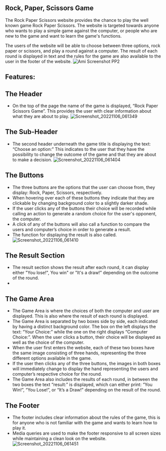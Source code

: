 ## Rock, Paper, Scissors Game

The Rock Paper Scissors website provides the chance to play the well known game Rock Paper Scissors. The website is targeted towards anyone who wants to play a simple game against the computer, or people who are new to the game and want to learn the game's functions. 

The users of the website will be able to choose between three options, rock paper or scissors, and play a round against a computer. The result of each round is displayed in text and the rules for the game are also available to the user in the footer of the website.
![Ami Screenshot PP2](https://user-images.githubusercontent.com/114813115/200184449-af7e101b-c2e6-4d8b-87e7-02b4d43250cb.png)

## Features:

## The Header
- On the top of the page the name of the game is displayed, “Rock Paper Scissors Game”.
This provides the user with clear information about what they are about to play.
![Screenshot_20221106_061349](https://user-images.githubusercontent.com/114813115/200185032-84eee3a1-c94d-4fd6-baae-4c17dc28f8ec.png)

## The Sub-Header
- The second header underneath the game title is displaying the text: “Choose an option:” This indicates to the user that they have the possibility to change the outcome of the game and that they are about to make a decision.
![Screenshot_20221106_061404](https://user-images.githubusercontent.com/114813115/200185039-690f117e-1c09-46bf-b421-6ac2d8a8b229.png)

## The Buttons
-  The three buttons are the options that the user can choose from, they display: Rock, Paper, Scissors, respectively. 
- When hovering over each of these buttons they indicate that they are clickable by changing background color to a slightly darker shade. 
- If the user clicks any of the buttons their choice will be recorded while calling an action to generate a random choice for the user's opponent, the computer. 
- A click of any of the buttons will also call a function to compare the users and computer’s choice in order to generate a result. 
- The function for displaying the result is also called.
![Screenshot_20221106_061410](https://user-images.githubusercontent.com/114813115/200185048-332e9b21-95b3-439f-bb1f-f96b718f6e23.png)

## The Result Section
- The result section shows the result after each round, it can display either "You lose!", You win" or "It's a draw!" depending on the outcome of the round. 
- 
## The Game Area
- The Game Area is where the choices of both the computer and user are displayed. This is also where the result of each round is displayed. 
- The Game Area is separated by two boxes side by side, each indicated by having a distinct background color. The box on the left displays the text: “Your Choice:” while the one on the right displays “Computer Choice:”. When the user clicks a button, their choice will be displayed as well as the choice of the computer. 
- When the user first enters the website, each of these two boxes have the same image consisting of three hands, representing the three different options available in the game. 
- If the user then clicks any of the three buttons, the images in both boxes will immediately change to display the hand representing the users and computer’s respective choice for the round. 
- The Game Area also includes the results of each round, in between the two boxes the text “result:” is displayed, which can either print: “You Win!”, “You Lose!”, or “It’s a Draw!” depending on the result of the round. 

## The Footer
- The footer includes clear information about the rules of the game, this is for anyone who is not familiar with the game and wants to learn how to play it. 
- Media queries are used to make the footer responsive to all screen sizes while maintaining a clean look on the website.
![Screenshot_20221106_061451](https://user-images.githubusercontent.com/114813115/200185201-6deca681-2772-41fc-8ddd-f001081b1da6.png)
